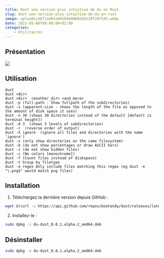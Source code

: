 ```yaml
---
title: Dust une version plus intuitive de du en Rust
slug: dust-une-version-plus-intuitive-de-du-en-rust
image: uploads/e871a401e60169a9060d38119f287545.webp
date: 2022-05-06T09:00:00+02:00
categories:
    - Utilitaires
---
```


## Présentation

![](uploads/efc4a8e169fd6922f26c92e04bc817d8.webp)

## Utilisation

```
dust
dust <dir>
dust <dir>  <another_dir> <and_more>
dust -p (full-path - Show fullpath of the subdirectories)
dust -s (apparent-size - shows the length of the file as opposed to the amount of disk space it uses)
dust -n 30 (shows 30 directories instead of the default [default is terminal height])
dust -d 3  (shows 3 levels of subdirectories)
dust -r  (reverse order of output)
dust -X ignore  (ignore all files and directories with the name 'ignore')
dust -x (only show directories on the same filesystem)
dust -b (do not show percentages or draw ASCII bars)
dust -i (do not show hidden files)
dust -c (No colors [monochrome])
dust -f (Count files instead of diskspace)
dust -t Group by filetype
dust -e regex Only include files matching this regex (eg dust -e "\.png$" would match png files)
```

## Installation

1. Téléchargez la dernière version depuis GitHub :

```bash
wget $(curl -s https://api.github.com/repos/bootandy/dust/releases/latest | jq -r '.assets[0] | .browser_download_url')
```
2. Installez-le :

```bash
sudo dpkg -i du-dust_0.8.1.alpha.2_amd64.deb
```

## Désinstaller

```bash
sudo dpkg -e du-dust_0.8.1.alpha.2_amd64.deb
```

